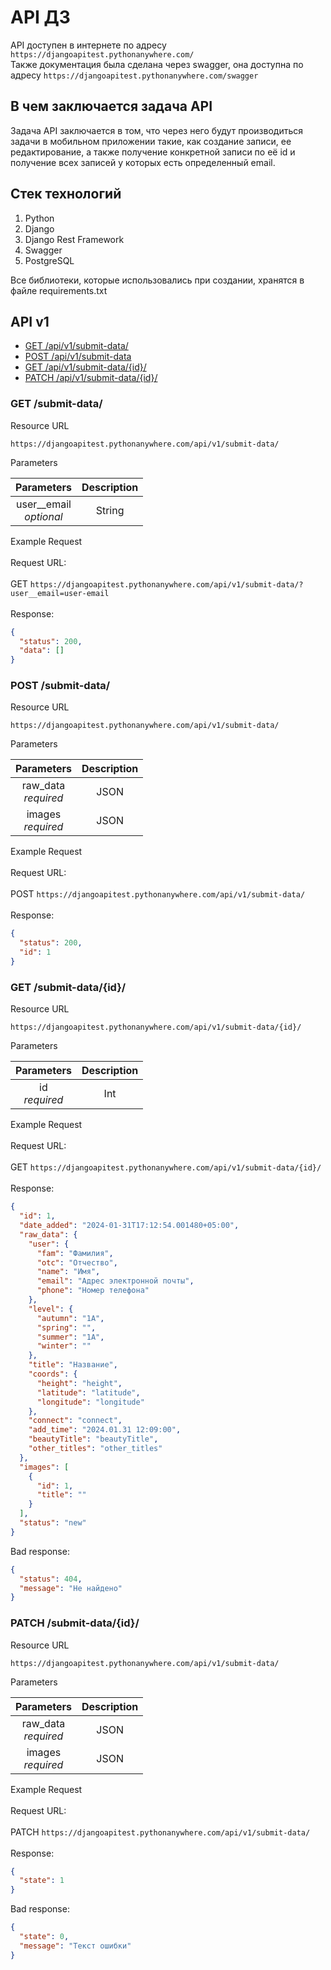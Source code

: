 # API ДЗ

API доступен в интернете по адресу ```https://djangoapitest.pythonanywhere.com/```
<br/>
Также документация была сделана через swagger, она доступна по
адресу ```https://djangoapitest.pythonanywhere.com/swagger```

## В чем заключается задача API

Задача API заключается в том, что через него будут производиться задачи в мобильном приложении такие, как создание
записи, ее редактирование, а
также получение конкретной записи по её id и получение всех записей у которых есть определенный email.

## Стек технологий

1. Python
2. Django
3. Django Rest Framework
4. Swagger
5. PostgreSQL

Все библиотеки, которые использовались при создании, хранятся в файле requirements.txt

## API v1

* [GET /api/v1/submit-data/](#get-submit-data)
* [POST /api/v1/submit-data](#post-submit-data)
* [GET /api/v1/submit-data/{id}/](#get-submit-dataid)
* [PATCH /api/v1/submit-data/{id}/](#patch-submit-dataid)

### GET /submit-data/

Resource URL<br/>

```https://djangoapitest.pythonanywhere.com/api/v1/submit-data/```

Parameters<br/>

|           Parameters            | Description |
|:-------------------------------:|:-----------:|
| user__email<br/><i>optional</i> |   String    |

Example Request
<br/>
<br/>
Request URL:
<br/>
<br/>
GET ```https://djangoapitest.pythonanywhere.com/api/v1/submit-data/?user__email=user-email```
<br/>
<br/>
Response:

```json
{
  "status": 200,
  "data": []
}
```

### POST /submit-data/

Resource URL<br/>

```https://djangoapitest.pythonanywhere.com/api/v1/submit-data/```

Parameters<br/>

|          Parameters          | Description |
|:----------------------------:|:-----------:|
| raw_data<br/><i>required</i> |    JSON     |
|  images<br/><i>required</i>  |    JSON     |

Example Request
<br/>
<br/>
Request URL:
<br/>
<br/>
POST ```https://djangoapitest.pythonanywhere.com/api/v1/submit-data/```
<br/>
<br/>
Response:

```json
{
  "status": 200,
  "id": 1
}
```

### GET /submit-data/{id}/

Resource URL<br/>

```https://djangoapitest.pythonanywhere.com/api/v1/submit-data/{id}/```

Parameters<br/>

|       Parameters       | Description |
|:----------------------:|:-----------:|
| id<br/><i>required</i> |     Int     |

Example Request
<br/>
<br/>
Request URL:
<br/>
<br/>
GET ```https://djangoapitest.pythonanywhere.com/api/v1/submit-data/{id}/```
<br/>
<br/>
Response:

```json
{
  "id": 1,
  "date_added": "2024-01-31T17:12:54.001480+05:00",
  "raw_data": {
    "user": {
      "fam": "Фамилия",
      "otc": "Отчество",
      "name": "Имя",
      "email": "Адрес электронной почты",
      "phone": "Номер телефона"
    },
    "level": {
      "autumn": "1A",
      "spring": "",
      "summer": "1A",
      "winter": ""
    },
    "title": "Название",
    "coords": {
      "height": "height",
      "latitude": "latitude",
      "longitude": "longitude"
    },
    "connect": "connect",
    "add_time": "2024.01.31 12:09:00",
    "beautyTitle": "beautyTitle",
    "other_titles": "other_titles"
  },
  "images": [
    {
      "id": 1,
      "title": ""
    }
  ],
  "status": "new"
}
```

Bad response:

```json
{
  "status": 404,
  "message": "Не найдено"
}
```

### PATCH /submit-data/{id}/

Resource URL<br/>

```https://djangoapitest.pythonanywhere.com/api/v1/submit-data/```

Parameters<br/>

|          Parameters          | Description |
|:----------------------------:|:-----------:|
| raw_data<br/><i>required</i> |    JSON     |
|  images<br/><i>required</i>  |    JSON     |

Example Request
<br/>
<br/>
Request URL:
<br/>
<br/>
PATCH ```https://djangoapitest.pythonanywhere.com/api/v1/submit-data/```
<br/>
<br/>
Response:

```json
{
  "state": 1
}
```

Bad response:

```json
{
  "state": 0,
  "message": "Текст ошибки"
}
```